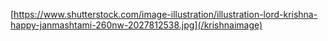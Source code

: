 [https://www.shutterstock.com/image-illustration/illustration-lord-krishna-happy-janmashtami-260nw-2027812538.jpg](/krishnaimage)
